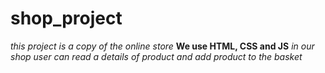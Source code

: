 # shop_project
*this project is a copy of the online store*
**We use HTML, CSS and JS**
*in our shop user can read a details of product and add product to the basket*
